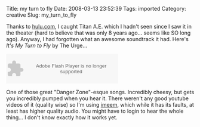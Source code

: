 Title: my turn to fly
Date: 2008-03-13 23:52:39
Tags: imported
Category: creative
Slug: my_turn_to_fly

Thanks to <a href="http://www.hulu.com">hulu.com</a>, I caught Titan A.E. which I hadn't seen since I saw it in the theater (hard to believe that was only 8 years ago... seems like SO long ago).  Anyway, I had forgotten what an awesome soundtrack it had.  Here's <em>It's My Turn to Fly</em> by The Urge...

<object width="300" height="80"><param name="movie" value="http://media.imeem.com/m/yXg_rD-Rj_/aus=false/"></param><param name="wmode" value="transparent"></param><embed src="http://media.imeem.com/m/yXg_rD-Rj_/aus=false/" type="application/x-shockwave-flash" width="300" height="80" wmode="transparent"></embed></object>

One of those great "Danger Zone"-esque songs.  Incredibly cheesy, but gets you incredibly pumped when you hear it.  There weren't any good youtube videos of it (quality wise) so I'm using <a href="http://www.imeem.com">imeem</a>, which while it has its faults, at least has higher quality audio.  You might have to login to hear the whole thing... I don't know exactly how it works yet.
